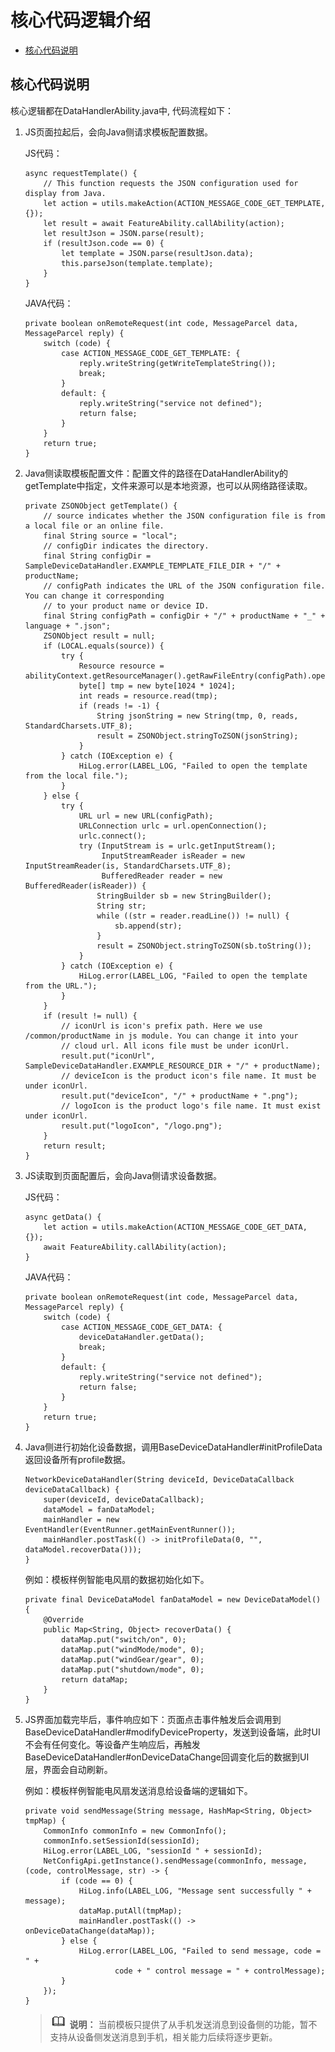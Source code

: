 # 核心代码逻辑介绍<a name="ZH-CN_TOPIC_0000001111964324"></a>

-   [核心代码说明](#section17354153553419)

## 核心代码说明<a name="section17354153553419"></a>

核心逻辑都在DataHandlerAbility.java中, 代码流程如下：

1.  JS页面拉起后，会向Java侧请求模板配置数据。

    JS代码：

    ```
    async requestTemplate() {
    	// This function requests the JSON configuration used for display from Java.
    	let action = utils.makeAction(ACTION_MESSAGE_CODE_GET_TEMPLATE, {});
    	let result = await FeatureAbility.callAbility(action);
    	let resultJson = JSON.parse(result);
    	if (resultJson.code == 0) {
    		let template = JSON.parse(resultJson.data);
    		this.parseJson(template.template);
    	}
    }
    ```

    JAVA代码：

    ```
    private boolean onRemoteRequest(int code, MessageParcel data, MessageParcel reply) {
    	switch (code) {
    		case ACTION_MESSAGE_CODE_GET_TEMPLATE: {
    			reply.writeString(getWriteTemplateString());
    			break;
    		}
    		default: {
    			reply.writeString("service not defined");
    			return false;
    		}
    	}
    	return true;
    }
    ```

2.  Java侧读取模板配置文件：配置文件的路径在DataHandlerAbility的getTemplate中指定，文件来源可以是本地资源，也可以从网络路径读取。

    ```
    private ZSONObject getTemplate() {
    	// source indicates whether the JSON configuration file is from a local file or an online file.
    	final String source = "local";
    	// configDir indicates the directory.
    	final String configDir = SampleDeviceDataHandler.EXAMPLE_TEMPLATE_FILE_DIR + "/" + productName;
    	// configPath indicates the URL of the JSON configuration file. You can change it corresponding 
    	// to your product name or device ID.
    	final String configPath = configDir + "/" + productName + "_" + language + ".json";
    	ZSONObject result = null;
    	if (LOCAL.equals(source)) {
    		try {
    			Resource resource = abilityContext.getResourceManager().getRawFileEntry(configPath).openRawFile();
    			byte[] tmp = new byte[1024 * 1024];
    			int reads = resource.read(tmp);
    			if (reads != -1) {
    				String jsonString = new String(tmp, 0, reads, StandardCharsets.UTF_8);
    				result = ZSONObject.stringToZSON(jsonString);
    			}
    		} catch (IOException e) {
    			HiLog.error(LABEL_LOG, "Failed to open the template from the local file.");
    		}
    	} else {
    		try {
    			URL url = new URL(configPath);
    			URLConnection urlc = url.openConnection();
    			urlc.connect();
    			try (InputStream is = urlc.getInputStream();
    				 InputStreamReader isReader = new InputStreamReader(is, StandardCharsets.UTF_8);
    				 BufferedReader reader = new BufferedReader(isReader)) {
    				StringBuilder sb = new StringBuilder();
    				String str;
    				while ((str = reader.readLine()) != null) {
    					sb.append(str);
    				}
    				result = ZSONObject.stringToZSON(sb.toString());
    			}
    		} catch (IOException e) {
    			HiLog.error(LABEL_LOG, "Failed to open the template from the URL.");
    		}
    	}
    	if (result != null) {
    		// iconUrl is icon's prefix path. Here we use /common/productName in js module. You can change it into your
    		// cloud url. All icons file must be under iconUrl.
    		result.put("iconUrl", SampleDeviceDataHandler.EXAMPLE_RESOURCE_DIR + "/" + productName);
    		// deviceIcon is the product icon's file name. It must be under iconUrl.
    		result.put("deviceIcon", "/" + productName + ".png");
    		// logoIcon is the product logo's file name. It must exist under iconUrl.
    		result.put("logoIcon", "/logo.png");
    	}
    	return result;
    }
    ```

3.  JS读取到页面配置后，会向Java侧请求设备数据。

    JS代码：

    ```
    async getData() {
    	let action = utils.makeAction(ACTION_MESSAGE_CODE_GET_DATA, {});
    	await FeatureAbility.callAbility(action);
    }
    ```

    JAVA代码：

    ```
    private boolean onRemoteRequest(int code, MessageParcel data, MessageParcel reply) {
    	switch (code) {
    		case ACTION_MESSAGE_CODE_GET_DATA: {
    			deviceDataHandler.getData();
    			break;
    		}
    		default: {
    			reply.writeString("service not defined");
    			return false;
    		}
    	}
    	return true;
    }
    ```

4.  Java侧进行初始化设备数据，调用BaseDeviceDataHandler\#initProfileData返回设备所有profile数据。

    ```
    NetworkDeviceDataHandler(String deviceId, DeviceDataCallback deviceDataCallback) {
    	super(deviceId, deviceDataCallback);
    	dataModel = fanDataModel;
    	mainHandler = new EventHandler(EventRunner.getMainEventRunner());
    	mainHandler.postTask(() -> initProfileData(0, "", dataModel.recoverData()));
    }
    ```

    例如：模板样例智能电风扇的数据初始化如下。

    ```
    private final DeviceDataModel fanDataModel = new DeviceDataModel() {
    	@Override
    	public Map<String, Object> recoverData() {
    		dataMap.put("switch/on", 0);
    		dataMap.put("windMode/mode", 0);
    		dataMap.put("windGear/gear", 0);
    		dataMap.put("shutdown/mode", 0);
    		return dataMap;
    	}
    }
    ```

5.  JS界面加载完毕后，事件响应如下：页面点击事件触发后会调用到BaseDeviceDataHandler\#modifyDeviceProperty，发送到设备端，此时UI不会有任何变化。等设备产生响应后，再触发BaseDeviceDataHandler\#onDeviceDataChange回调变化后的数据到UI层，界面会自动刷新。

    例如：模板样例智能电风扇发送消息给设备端的逻辑如下。

    ```
    private void sendMessage(String message, HashMap<String, Object> tmpMap) {
    	CommonInfo commonInfo = new CommonInfo();
    	commonInfo.setSessionId(sessionId);
    	HiLog.error(LABEL_LOG, "sessionId " + sessionId);
    	NetConfigApi.getInstance().sendMessage(commonInfo, message, (code, controlMessage, str) -> {
    		if (code == 0) {
    			HiLog.info(LABEL_LOG, "Message sent successfully " + message);
    			dataMap.putAll(tmpMap);
    			mainHandler.postTask(() -> onDeviceDataChange(dataMap));
    		} else {
    			HiLog.error(LABEL_LOG, "Failed to send message, code = " +
    					code + " control message = " + controlMessage);
    		}
    	});
    }
    ```

    >![](../public_sys-resources/icon-note.gif) **说明：** 
    >当前模板只提供了从手机发送消息到设备侧的功能，暂不支持从设备侧发送消息到手机，相关能力后续将逐步更新。


